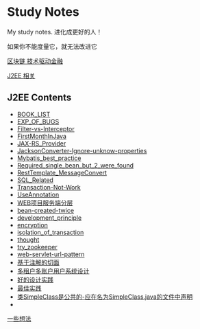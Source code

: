 # Study Notes
My study notes.
进化成更好的人！

如果你不能度量它，就无法改进它

[区块链 技术驱动金融](https://github.com/BlitheWells/StudyNotes/blob/dev/BITCOIN/NOTES.md)

[J2EE 相关](https://github.com/BlitheWells/StudyNotes/tree/dev/J2EE)

J2EE Contents
-
- [BOOK_LIST](https://github.com/BlitheWells/StudyNotes/blob/dev/J2EE/BOOK_LIST.md)
- [EXP_OF_BUGS](https://github.com/BlitheWells/StudyNotes/blob/dev/J2EE/EXP_OF_BUGS.md)
- [Filter-vs-Interceptor](https://github.com/BlitheWells/StudyNotes/blob/dev/J2EE/Filter-vs-Interceptor.md)
- [FirstMonthInJava](https://github.com/BlitheWells/StudyNotes/blob/dev/J2EE/FirstMonthInJava.md)
- [JAX-RS_Provider](https://github.com/BlitheWells/StudyNotes/blob/dev/J2EE/JAX-RS_Provider.md)
- [JacksonConverter-Ignore-unknow-properties](https://github.com/BlitheWells/StudyNotes/blob/dev/J2EE/JacksonConverter-Ignore-unknow-properties.md)
- [Mybatis_best_practice](https://github.com/BlitheWells/StudyNotes/blob/dev/J2EE/Mybatis_best_practice.md)
- [Required_single_bean_but_2_were_found](https://github.com/BlitheWells/StudyNotes/blob/dev/J2EE/Required_single_bean_but_2_were_found.md)
- [RestTemplate_MessageConvert](https://github.com/BlitheWells/StudyNotes/blob/dev/J2EE/RestTemplate_MessageConvert.md)
- [SQL_Related](https://github.com/BlitheWells/StudyNotes/blob/dev/J2EE/SQL_Related.md)
- [Transaction-Not-Work](https://github.com/BlitheWells/StudyNotes/blob/dev/J2EE/Transaction-Not-Work.md)
- [UseAnnotation](https://github.com/BlitheWells/StudyNotes/blob/dev/J2EE/UseAnnotation.md)
- [WEB项目服务端分层](https://github.com/BlitheWells/StudyNotes/blob/dev/J2EE/WEB项目服务端分层.md)
- [bean-created-twice](https://github.com/BlitheWells/StudyNotes/blob/dev/J2EE/bean-created-twice.md)
- [development_principle](https://github.com/BlitheWells/StudyNotes/blob/dev/J2EE/development_principle.md)
- [encryption](https://github.com/BlitheWells/StudyNotes/blob/dev/J2EE/encryption.md)
- [isolation_of_transaction](https://github.com/BlitheWells/StudyNotes/blob/dev/J2EE/isolation_of_transaction.md)
- [thought](https://github.com/BlitheWells/StudyNotes/blob/dev/J2EE/thought.md)
- [try_zookeeper](https://github.com/BlitheWells/StudyNotes/blob/dev/J2EE/try_zookeeper.md)
- [web-servlet-url-pattern](https://github.com/BlitheWells/StudyNotes/blob/dev/J2EE/web-servlet-url-pattern.md)
- [基于注解的切面](https://github.com/BlitheWells/StudyNotes/blob/dev/J2EE/基于注解的切面.md)
- [多租户多账户用户系统设计](https://github.com/BlitheWells/StudyNotes/blob/dev/J2EE/多租户多账户用户系统设计.md)
- [好的设计实践](https://github.com/BlitheWells/StudyNotes/blob/dev/J2EE/好的设计实践.md)
- [最佳实践](https://github.com/BlitheWells/StudyNotes/blob/dev/J2EE/最佳实践.md)
- [类SimpleClass是公共的-应在名为SimpleClass.java的文件中声明](https://github.com/BlitheWells/StudyNotes/blob/dev/J2EE/类SimpleClass是公共的-应在名为SimpleClass.java的文件中声明.md)
- [](https://github.com/BlitheWells/StudyNotes/blob/dev/J2EE/)

[一些想法](https://github.com/BlitheWells/StudyNotes/tree/dev/IDEARS)

